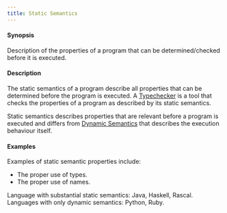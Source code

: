```yaml
---
title: Static Semantics
---
```


#### Synopsis

Description of the properties of a program that can be determined/checked before it is executed.

#### Description

The static semantics of a program describe all properties that can be determined before the program is executed.
A [Typechecker](../../Rascalopedia/Typechecker) is a tool that checks the properties of a program as described by its static semantics.

Static semantics describes properties that are relevant before a program is executed and 
differs from [Dynamic Semantics](../../Rascalopedia/DynamicSemantics) that
describes the execution behaviour itself.

#### Examples

Examples of static semantic properties include:

*  The proper use of types.
*  The proper use of names.


Language with substantial static semantics: Java, Haskell, Rascal.
Languages with only dynamic semantics: Python, Ruby.


